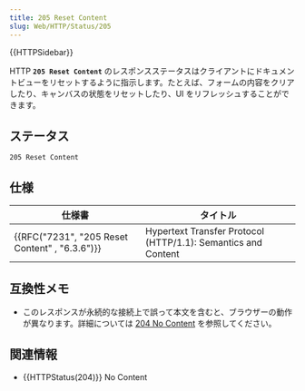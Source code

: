 ```yaml
---
title: 205 Reset Content
slug: Web/HTTP/Status/205
---
```


{{HTTPSidebar}}

HTTP **`205 Reset Content`** のレスポンスステータスはクライアントにドキュメントビューをリセットするように指示します。たとえば、フォームの内容をクリアしたり、キャンバスの状態をリセットしたり、UI をリフレッシュすることができます。

## ステータス

```
205 Reset Content
```

## 仕様

| 仕様書                                         | タイトル                                                      |
| ---------------------------------------------- | ------------------------------------------------------------- |
| {{RFC("7231", "205 Reset Content" , "6.3.6")}} | Hypertext Transfer Protocol (HTTP/1.1): Semantics and Content |

## 互換性メモ

- このレスポンスが永続的な接続上で誤って本文を含むと、ブラウザーの動作が異なります。詳細については [204 No Content](/ja/docs/Web/HTTP/Status/204) を参照してください。

## 関連情報

- {{HTTPStatus(204)}} No Content
